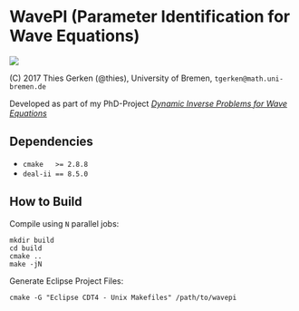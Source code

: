 # WavePI (Parameter Identification for Wave Equations)

![](https://git.thiesgerken.de/thies/wavepi/badges/master/build.svg)

(C) 2017 Thies Gerken (@thies), University of Bremen, `tgerken@math.uni-bremen.de`

Developed as part of my PhD-Project [*Dynamic Inverse Problems for Wave Equations*](https://git.thiesgerken.de/thies/promotion)

## Dependencies

 * `cmake   >= 2.8.8`
 * `deal-ii == 8.5.0`

## How to Build

Compile using `N` parallel jobs:

```shell
mkdir build
cd build
cmake ..
make -jN
```

Generate Eclipse Project Files:

```shell
cmake -G "Eclipse CDT4 - Unix Makefiles" /path/to/wavepi
```
